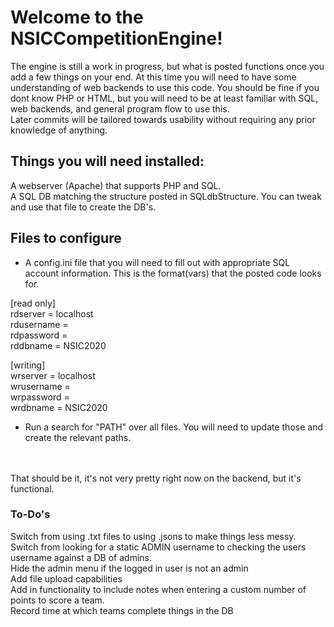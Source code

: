 # Welcome to the NSICCompetitionEngine!

The engine is still a work in progress, but what is posted functions once you add a few things on your end. At this time you will need to have some understanding of web backends to use this code. You should be fine if you dont know PHP or HTML, but you will need to be at least familiar with SQL, web backends, and general program flow to use this. <br>
Later commits will be tailored towards usability without requiring any prior knowledge of anything.

## Things you will need installed:
A webserver (Apache) that supports PHP and SQL. <br>
A SQL DB matching the structure posted in SQLdbStructure. You can tweak and use that file to create the DB's.


## Files to configure
- A config.ini file that you will need to fill out with appropriate SQL account information. This is the format(vars) that the posted code looks for. 

[read only] <br>
rdserver = localhost<br>
rdusername = <br>
rdpassword = <br>
rddbname = NSIC2020<br>

[writing]<br>
wrserver = localhost<br>
wrusername = <br>
wrpassword = <br>
wrdbname = NSIC2020<br>

- Run a search for "PATH" over all files. You will need to update those and create the relevant paths. 
<br>
<br>
That should be it, it's not very pretty right now on the backend, but it's functional. 
<br>

### To-Do's

Switch from using .txt files to using .jsons to make things less messy. <br>
Switch from looking for a static ADMIN username to checking the users username against a DB of admins. <br>
Hide the admin menu if the logged in user is not an admin <br>
Add file upload capabilities <br>
Add in functionality to include notes when entering a custom number of points to score a team. <br>
Record time at which teams complete things in the DB <br>
